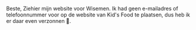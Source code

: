 Beste,
Ziehier mijn website voor Wisemen.
Ik had geen e-mailadres of telefoonnummer voor op de website van Kid's Food te plaatsen, dus heb ik er daar even verzonnen 🙂.
